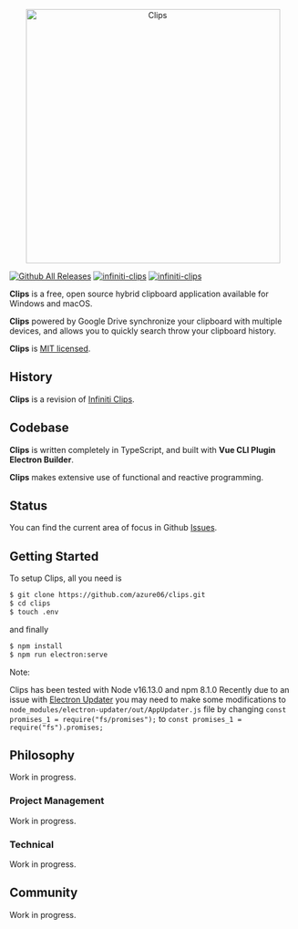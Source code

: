 <p align="center">
  <img alt="Clips" src="public/icon.png" width="446">
</p>

[![Github All Releases](https://img.shields.io/github/downloads/azure06/clips/total.svg)](https://github.com/azure06/clips/releases)
[![infiniti-clips](https://snapcraft.io/infiniti-clips/badge.svg)](https://snapcraft.io/infiniti-clips)
[![infiniti-clips](https://snapcraft.io/infiniti-clips/trending.svg?name=0)](https://snapcraft.io/infiniti-clips)

**Clips** is a free, open source hybrid clipboard application available for Windows and macOS.

**Clips** powered by Google Drive synchronize your clipboard with multiple devices, and allows you to quickly search throw your clipboard history.

**Clips** is [MIT licensed](LICENSE).

## History

**Clips** is a revision of [Infiniti Clips](https://infiniticlips.com).

## Codebase

**Clips** is written completely in TypeScript, and built with **Vue CLI Plugin Electron Builder**.

**Clips** makes extensive use of functional and reactive programming.

## Status

You can find the current area of focus in Github [Issues](https://github.com/azure06/clips/issues/).

## Getting Started

To setup Clips, all you need is

```bash
$ git clone https://github.com/azure06/clips.git
$ cd clips
$ touch .env
```

and finally

```bash
$ npm install
$ npm run electron:serve
```

Note:

Clips has been tested with Node v16.13.0 and npm 8.1.0
Recently due to an issue with [Electron Updater](https://giters.com/electron-userland/electron-builder/issues/6456) you may need to make some modifications to `node_modules/electron-updater/out/AppUpdater.js` file by changing `const promises_1 = require("fs/promises");` to `const promises_1 = require("fs").promises;`


## Philosophy

Work in progress.

### Project Management

Work in progress.

### Technical

Work in progress.

## Community

Work in progress.
